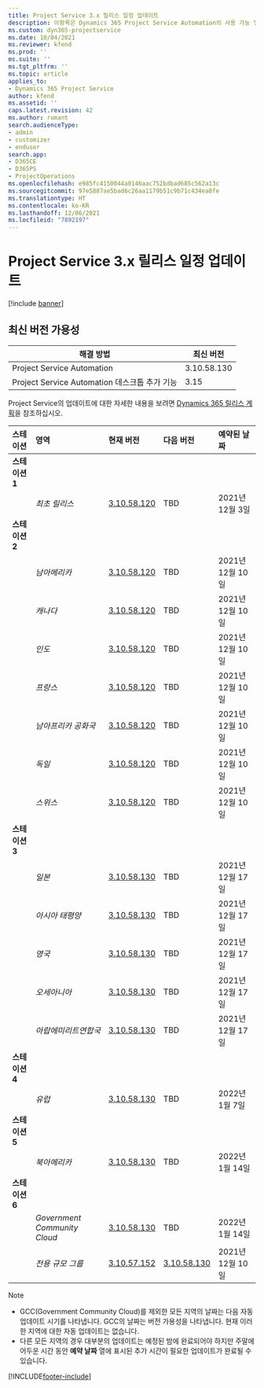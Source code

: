 ```yaml
---
title: Project Service 3.x 릴리스 일정 업데이트
description: 이항목은 Dynamics 365 Project Service Automation의 사용 가능 및 향후 릴리스에 대한 정보를 제공합니다.
ms.custom: dyn365-projectservice
ms.date: 10/04/2021
ms.reviewer: kfend
ms.prod: ''
ms.suite: ''
ms.tgt_pltfrm: ''
ms.topic: article
applies_to:
- Dynamics 365 Project Service
author: kfend
ms.assetid: ''
caps.latest.revision: 42
ms.author: rumant
search.audienceType:
- admin
- customizer
- enduser
search.app:
- D365CE
- D365PS
- ProjectOperations
ms.openlocfilehash: e985fc4150044a0146aac752bdbad685c562a13c
ms.sourcegitcommit: 97e5887ae5bad6c26aa1179b51c9b71c434ea8fe
ms.translationtype: HT
ms.contentlocale: ko-KR
ms.lasthandoff: 12/06/2021
ms.locfileid: "7892197"
---
```

# <a name="update-release-schedule-for-project-service-3x"></a>Project Service 3.x 릴리스 일정 업데이트

[!include [banner](../includes/psa-now-project-operations.md)]

## <a name="latest-version-availability"></a>최신 버전 가용성

| 해결 방법  | 최신 버전 |
|-------|----|
| Project Service Automation    | 3.10.58.130 |
| Project Service Automation 데스크톱 추가 기능                | 3.15          |

Project Service의 업데이트에 대한 자세한 내용을 보려면 [Dynamics 365 릴리스 계획](/dynamics365/release-plans/)을 참조하십시오. 

| 스테이션  | 영역 | 현재 버전 | 다음 버전 |  예약된 날짜
| :---   | :---   | :---   | :---   |:---   |         
|<strong>스테이션 1</strong> | |  |  | |
| | <i>최초 릴리스</i> | [3.10.58.120](whats-new-ur-37.md) | TBD | 2021년 12월 3일
|<strong>스테이션 2</strong> | |  |  | |
| | <i>남아메리카</i> | [3.10.58.120](whats-new-ur-37.md) | TBD | 2021년 12월 10일
| | <i>캐나다</i> | [3.10.58.120](whats-new-ur-37.md) | TBD | 2021년 12월 10일
| | <i>인도</i> | [3.10.58.120](whats-new-ur-37.md) | TBD | 2021년 12월 10일
| | <i>프랑스</i> | [3.10.58.120](whats-new-ur-37.md) | TBD | 2021년 12월 10일
| | <i>남아프리카 공화국</i> | [3.10.58.120](whats-new-ur-37.md) | TBD | 2021년 12월 10일
| | <i>독일</i> | [3.10.58.120](whats-new-ur-37.md) | TBD | 2021년 12월 10일
| | <i>스위스</i> | [3.10.58.120](whats-new-ur-37.md) | TBD | 2021년 12월 10일
|<strong>스테이션 3</strong> | |  |  | |
| | <i>일본</i> | [3.10.58.130](whats-new-ur-37-5.md) | TBD | 2021년 12월 17일
| | <i>아시아 태평양</i> | [3.10.58.130](whats-new-ur-37-5.md) | TBD | 2021년 12월 17일
| | <i>영국</i> | [3.10.58.130](whats-new-ur-37-5.md) | TBD | 2021년 12월 17일
| | <i>오세아니아</i> | [3.10.58.130](whats-new-ur-37-5.md) | TBD | 2021년 12월 17일
| | <i>아랍에미리트연합국</i> | [3.10.58.130](whats-new-ur-37-5.md) | TBD | 2021년 12월 17일
|<strong>스테이션 4</strong> | |  |  | |
| | <i>유럽</i> | [3.10.58.130](whats-new-ur-37-5.md) | TBD | 2022년 1월 7일
|<strong>스테이션 5</strong> | |  |  | |
| | <i>북아메리카</i> | [3.10.58.130](whats-new-ur-37-5.md) | TBD | 2022년 1월 14일
|<strong>스테이션 6</strong> | |  |  | |
| | <i>Government Community Cloud</i> | [3.10.58.130](whats-new-ur-37-5.md) | TBD | 2022년 1월 14일
| | <i>전용 규모 그룹</i> | [3.10.57.152](whats-new-ur-36.md) | [3.10.58.130](whats-new-ur-37-5.md) | 2021년 12월 10일



>[!Note]
> - GCC(Government Community Cloud)를 제외한 모든 지역의 날짜는 다음 자동 업데이트 시기를 나타냅니다. GCC의 날짜는 버전 가용성을 나타냅니다. 현재 이러한 지역에 대한 자동 업데이트는 없습니다.
> - 다른 모든 지역의 경우 대부분의 업데이트는 예정된 밤에 완료되어야 하지만 주말에 어두운 시간 동안 **예약 날짜** 열에 표시된 추가 시간이 필요한 업데이트가 완료될 수 있습니다.


[!INCLUDE[footer-include](../includes/footer-banner.md)]
